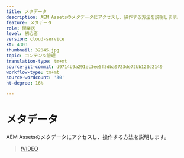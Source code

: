 ```yaml
---
title: メタデータ
description: AEM Assetsのメタデータにアクセスし、操作する方法を説明します。
feature: メタデータ
role: 開業医
level: 初心者
version: cloud-service
kt: 4303
thumbnail: 32045.jpg
topic: コンテンツ管理
translation-type: tm+mt
source-git-commit: d9714b9a291ec3ee5f3dba9723de72bb120d2149
workflow-type: tm+mt
source-wordcount: '30'
ht-degree: 16%

---
```



# メタデータ

AEM Assetsのメタデータにアクセスし、操作する方法を説明します。

>[!VIDEO](https://video.tv.adobe.com/v/32045/?quality=12&learn=on&hidetitle=true)